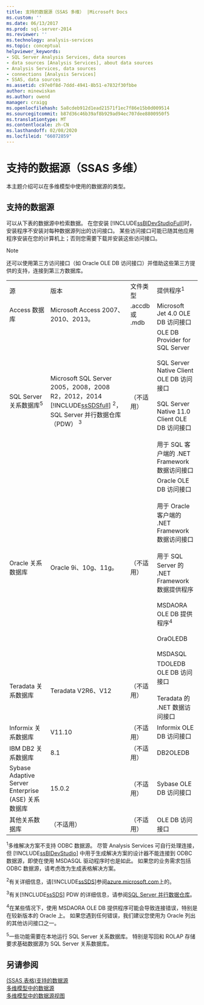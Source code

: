 ```yaml
---
title: 支持的数据源（SSAS 多维） |Microsoft Docs
ms.custom: ''
ms.date: 06/13/2017
ms.prod: sql-server-2014
ms.reviewer: ''
ms.technology: analysis-services
ms.topic: conceptual
helpviewer_keywords:
- SQL Server Analysis Services, data sources
- data sources [Analysis Services], about data sources
- Analysis Services, data sources
- connections [Analysis Services]
- SSAS, data sources
ms.assetid: c97e0f8d-7ddd-4941-8b51-e7832f30fbbe
author: minewiskan
ms.author: owend
manager: craigg
ms.openlocfilehash: 5a8cdeb912d1ead21571f1ec7f86e15b0d009514
ms.sourcegitcommit: b87d36c46b39af8b929ad94ec707dee8800950f5
ms.translationtype: MT
ms.contentlocale: zh-CN
ms.lasthandoff: 02/08/2020
ms.locfileid: "66072859"
---
```

# <a name="data-sources-supported-ssas-multidimensional"></a>支持的数据源（SSAS 多维）
  本主题介绍可以在多维模型中使用的数据源的类型。  
  
##  <a name="bkmk_supported_ds"></a>支持的数据源  
 可以从下表的数据源中检索数据。 在您安装 [!INCLUDE[ssBIDevStudioFull](../../includes/ssbidevstudiofull-md.md)]时，安装程序不安装对每种数据源列出的访问接口。 某些访问接口可能已随其他应用程序安装在您的计算机上；否则您需要下载并安装这些访问接口。  
  
> [!NOTE]  
>  还可以使用第三方访问接口（如 Oracle OLE DB 访问接口）并借助这些第三方提供的支持，连接到第三方数据库。  
  
|||||  
|-|-|-|-|  
|源|版本|文件类型|提供程序<sup>1</sup>|  
|Access 数据库|Microsoft Access 2007、2010、2013。|.accdb 或 .mdb|Microsoft Jet 4.0 OLE DB 访问接口|  
|SQL Server 关系数据库<sup>5</sup>|Microsoft SQL Server 2005，2008，2008 R2，2012，2014 [!INCLUDE[ssSDSfull](../../includes/sssdsfull-md.md)] <sup>2</sup>，SQL Server 并行数据仓库（PDW） <sup>3</sup>|（不适用）|OLE DB Provider for SQL Server<br /><br /> SQL Server Native Client OLE DB 访问接口<br /><br /> SQL Server Native 11.0 Client OLE DB 访问接口<br /><br /> 用于 SQL 客户端的 .NET Framework 数据访问接口|  
|Oracle 关系数据库|Oracle 9i、10g、11g。|（不适用）|Oracle OLE DB 访问接口<br /><br /> 用于 Oracle 客户端的 .NET Framework 数据访问接口<br /><br /> 用于 SQL Server 的 .NET Framework 数据提供程序<br /><br /> MSDAORA OLE DB 提供程序<sup>4</sup><br /><br /> OraOLEDB<br /><br /> MSDASQL|  
|Teradata 关系数据库|Teradata V2R6、V12|（不适用）|TDOLEDB OLE DB 访问接口<br /><br /> Teradata 的 .NET 数据访问接口|  
|Informix 关系数据库|V11.10|（不适用）|Informix OLE DB 访问接口|  
|IBM DB2 关系数据库|8.1|（不适用）|DB2OLEDB|  
|Sybase Adaptive Server Enterprise (ASE) 关系数据库|15.0.2|（不适用）|Sybase OLE DB 访问接口|  
|其他关系数据库|（不适用）|（不适用）|OLE DB 访问接口|  
  
 <sup>1</sup>多维解决方案不支持 ODBC 数据源。 尽管 Analysis Services 可自行处理连接，但 [!INCLUDE[ssBIDevStudio](../../includes/ssbidevstudio-md.md)] 中用于生成解决方案的设计器不能连接到 ODBC 数据源，即使在使用 MSDASQL 驱动程序时也是如此。 如果您的业务需求包括 ODBC 数据源，请考虑改为生成表格解决方案。  
  
 <sup>2</sup>有关详细信息，请[!INCLUDE[ssSDS](../../includes/sssds-md.md)]参阅[azure.microsoft.com](https://go.microsoft.com/fwlink/?LinkID=157856)上的。  
  
 <sup>3</sup>有关[!INCLUDE[ssSDS](../../includes/sssds-md.md)] PDW 的详细信息，请参阅[SQL Server 并行数据仓库](https://go.microsoft.com/fwlink/?LinkId=150895)。  
  
 <sup>4</sup>在某些情况下，使用 MSDAORA OLE DB 提供程序可能会导致连接错误，特别是在较新版本的 Oracle 上。 如果您遇到任何错误，我们建议您使用为 Oracle 列出的其他访问接口之一。  
  
 <sup>5</sup>一些功能需要在本地运行 SQL Server 关系数据库。 特别是写回和 ROLAP 存储要求基础数据源为 SQL Server 关系数据库。  
  
## <a name="see-also"></a>另请参阅  
 [&#40;SSAS 表格&#41;支持的数据源](../tabular-models/data-sources-supported-ssas-tabular.md)   
 [多维模型中的数据源](data-sources-in-multidimensional-models.md)   
 [多维模型中的数据源视图](data-source-views-in-multidimensional-models.md)  
  
  
